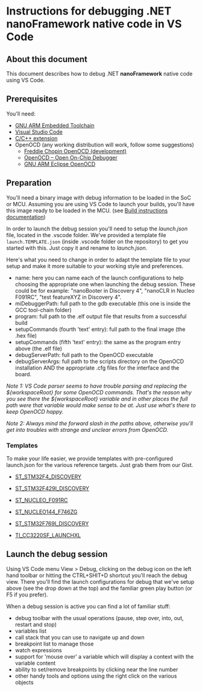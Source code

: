 # Instructions for debugging .NET **nanoFramework** native code in VS Code

## About this document

This document describes how to debug .NET **nanoFramework** native code using VS Code.

## Prerequisites

You'll need:

- [GNU ARM Embedded Toolchain](https://developer.arm.com/open-source/gnu-toolchain/gnu-rm/downloads)
- [Visual Studio Code](http://code.visualstudio.com/)
- [C/C++ extension](https://marketplace.visualstudio.com/items?itemName=ms-vscode.cpptools)
- OpenOCD (any working distribution will work, follow some suggestions)
  - [Freddie Chopin OpenOCD (development)](http://www.freddiechopin.info/en/download/category/10-openocd-dev)
  - [OpenOCD – Open On-Chip Debugger](https://sourceforge.net/projects/openocd/)
  - [GNU ARM Eclipse OpenOCD](https://github.com/gnuarmeclipse/openocd)

## Preparation

You'll need a binary image with debug information to be loaded in the SoC or MCU.
Assuming you are using VS Code to launch your builds, you'll have this image ready to be loaded in the MCU.
(see [Build instructions documentation](build-instructions.md))

In order to launch the debug session you'll need to setup the *launch.json* file, located in the .vscode folder.
We've provided a template file `launch.TEMPLATE.json` (inside .vscode folder on the repository) to get you started with this. Just copy it and rename to *launch.json*.

Here's what you need to change in order to adapt the template file to your setup and make it more suitable to your working style and preferences.

- name: here you can name each of the launch configurations to help choosing the appropriate one when launching the debug session. These could be for example: "nanoBooter in Discovery 4", "nanoCLR in Nucleo F091RC", "test featureXYZ in Discovery 4".
- miDebuggerPath: full path to the gdb executable (this one is inside the GCC tool-chain folder)
- program: full path to the .elf output file that results from a successful build
- setupCommands (fourth 'text' entry): full path to the final image (the .hex file)
- setupCommands (fifth 'text' entry): the same as the program entry above (the .elf file)
- debugServerPath: full path to the OpenOCD executable
- debugServerArgs: full path to the scripts directory on the OpenOCD installation AND the appropriate .cfg files for the interface and the board.

_Note 1: VS Code parser seems to have trouble parsing and replacing the ${workspaceRoot} for some OpenOCD commands. That's the reason why you see there the ${workspaceRoot} variable and in other places the full path were that variable would make sense to be at. Just use what's there to keep OpenOCD happy._

_Note 2: Always mind the forward slash in the paths above, otherwise you'll get into troubles with strange and unclear errors from OpenOCD._

### Templates

To make your life easier, we provide templates with pre-configured launch.json for the various reference targets. Just grab them from our Gist.

- [ST_STM32F4_DISCOVERY](https://gist.github.com/nfbot/560137d32820c5cd3b06e77cb5d9bee7)

- [ST_STM32F429I_DISCOVERY](https://gist.github.com/nfbot/06eadeca52fbed933b4b37a5942661a6)

- [ST_NUCLEO_F091RC](https://gist.github.com/nfbot/827f96ab56d638d2a9806c59fd958112)

- [ST_NUCLEO144_F746ZG](https://gist.github.com/nfbot/11aa07dd11480a23810c58f33f82f499)

- [ST_STM32F769I_DISCOVERY](https://gist.github.com/nfbot/6629a3c37f4351ba793dd5e4e3228ca4)

- [TI_CC3220SF_LAUNCHXL](https://gist.github.com/nfbot/1c088f66b19fb20d45f0aa0656131239)

## Launch the debug session

Using VS Code menu View > Debug, clicking on the debug icon on the left hand toolbar or hitting the CTRL+SHIT+D shortcut you'll reach the debug view. There you'll find the launch configurations for debug that we've setup above (see the drop down at the top) and the familiar green play button (or F5 if you prefer).

When a debug session is active you can find a lot of familiar stuff:

- debug toolbar with the usual operations (pause, step over, into, out, restart and stop)
- variables list
- call stack that you can use to navigate up and down
- breakpoint list to manage those
- watch expressions
- support for 'mouse over' a variable which will display a context with the variable content
- ability to set/remove breakpoints by clicking near the line number
- other handy tools and options using the right click on the various objects

